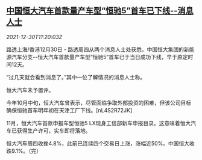 <!--1640863863000-->
[中国恒大汽车首款量产车型“恒驰5”首车已下线--消息人士](https://cn.reuters.com/article/china-evergrande-motors-1230-idCNKBS2J90N7)
------

<div><i>2021-12-30T11:20:03Z</i></div><p>路透上海/香港12月30日 - 路透周四从两个消息人士处获悉，中国恒大集团的新能源汽车分支--恒大汽车首款量产车型“恒驰5”首车已于当日成功下线，早于原定时间12天。</p><p>“过几天就会看到消息了。”其中一位了解情况的消息人士称。</p><p>恒大汽车未予置评。</p><p>今年10月中旬，恒大汽车曾表示，尽管面临争取外部投资的困难，但该公司目标确保恒驰首车明年初在天津工厂下线。[nL4S2R72JK]</p><p>11月，恒大汽车首款申报车型恒驰5 LX现身工信部新车申报目录。这意味着恒大汽车已获得生产许可，实车即将落地。</p><p>恒大汽车周四收挫4.8%，此前已连续四个交易日上涨，涨幅近50%。中国恒大收跌9.1%。（完）</p>
